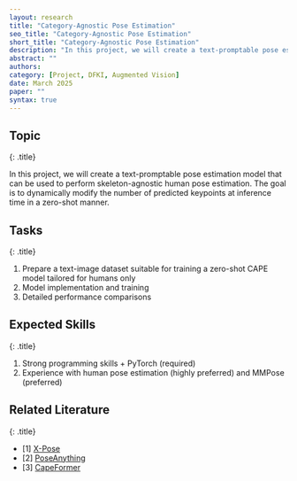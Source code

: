 ```yaml
---
layout: research
title: "Category-Agnostic Pose Estimation"
seo_title: "Category-Agnostic Pose Estimation"
short_title: "Category-Agnostic Pose Estimation"
description: "In this project, we will create a text-promptable pose estimation model that can be used to perform skeleton-agnostic human pose estimation. The goal is to dynamically modify the number of predicted keypoints at inference time in a zero-shot manner."
abstract: ""
authors: 
category: [Project, DFKI, Augmented Vision]
date: March 2025
paper: ""
syntax: true
---
```


## Topic
{: .title}

In this project, we will create a text-promptable pose estimation model that can be used to perform skeleton-agnostic human pose estimation. The goal is to dynamically modify the number of predicted keypoints at inference time in a zero-shot manner.

## Tasks
{: .title}

1. Prepare a text-image dataset suitable for training a zero-shot CAPE model tailored for humans only​
2. Model implementation and training​
3. Detailed performance comparisons

## Expected Skills
{: .title}

1. Strong programming skills + PyTorch (required) ​
2. Experience with human pose estimation (highly preferred) and MMPose (preferred)​

## Related Literature
{: .title}

- [1] [X-Pose](https://github.com/IDEA-Research/X-Pose)
- [2] [PoseAnything](https://github.com/orhir/PoseAnything)
- [3] [CapeFormer](https://github.com/flyinglynx/CapeFormer)
